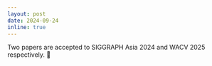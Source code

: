 ```yaml
---
layout: post
date: 2024-09-24
inline: true
---
```


Two papers are accepted to SIGGRAPH Asia 2024 and WACV 2025 respectively. :smiling_face_with_tear:
